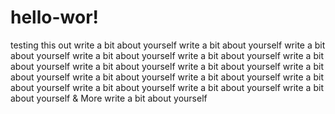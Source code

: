 # hello-wor!
testing this out
write a bit about yourself write a bit about yourself write a bit about yourself write a bit about yourself write a bit about yourself write a bit about yourself write a bit about yourself write a bit about yourself write a bit about yourself write a bit about yourself write a bit about yourself write a bit about yourself write a bit about yourself write a bit about yourself write a bit about yourself 
& More write a bit about yourself 
